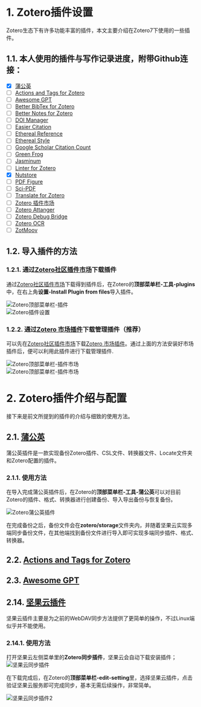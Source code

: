 # 1. Zotero插件设置
Zotero生态下有许多功能丰富的插件，本文主要介绍在Zotero7下使用的一些插件。

## 1.1. 本人使用的插件与写作记录进度，附带Github连接：
- [x] [蒲公英](https://github.com/l0o0/tara/releases/download/v1.0.7/tara.xpi)
- [ ] [Actions and Tags for Zotero](https://github.com/windingwind/zotero-actions-tags/releases/download/v2.1.1/actions-and-tags-for-zotero.xpi)
- [ ] [Awesome GPT](https://gitee.com/MuiseDestiny/plugins/raw/master/zotero-gpt.xpi)
- [ ] [Better BibTex for Zotero](https://github.com/retorquere/zotero-better-bibtex/releases/download/v7.0.36/zotero-better-bibtex-7.0.36.xpi)
- [ ] [Better Notes for Zotero](https://github.com/windingwind/zotero-better-notes/releases/download/v2.5.1/better-notes-for-zotero.xpi)
- [ ] [DOI Manager](https://github.com/bwiernik/zotero-shortdoi/releases/download/v1.5.0/zotero-doi-manager-1.5.0.xpi)
- [ ] [Easier Citation](https://github.com/MuiseDestiny/zotero-citation/releases/download/0.5.0/zotero-citation.xpi)
- [ ] [Ethereal Reference](https://gitee.com/MuiseDestiny/plugins/raw/master/zotero-reference.xpi)
- [ ] [Ethereal Style](https://gitee.com/MuiseDestiny/plugins/raw/master/zotero-style.xpi)
- [ ] [Google Scholar Citation Count](https://github.com/justinribeiro/zotero-google-scholar-citation-count/releases/download/v4.3.0/zotero-google-scholar-citation-count-4.3.0.xpi)
- [ ] [Green Frog](https://github.com/redleafnew/zotero-updateifsE/releases/download/v0.20.2/green-frog.xpi)
- [ ] [Jasminum](https://github.com/l0o0/jasminum/releases/download/v1.1.17/jasminum_1.1.17.xpi)
- [ ] [Linter for Zotero](https://github.com/northword/zotero-format-metadata/releases/download/v1.24.5/linter-for-zotero.xpi)
- [x] [Nutstore](https://github.com/nutstore/zotero-plugin-nutstore/releases/download/v2.0.2/nutstore.xpi)
- [ ] [PDF Figure](https://github.com/MuiseDestiny/zotero-figure/releases/download/0.2.6/zotero-figure.xpi)
- [ ] [Sci-PDF](https://github.com/syt2/zotero-scipdf/releases/download/V1.3.0/sci-pdf.xpi)
- [ ] [Translate for Zotero](https://github.com/windingwind/zotero-pdf-translate/releases/download/v2.2.16/translate-for-zotero.xpi)
- [ ] [Zotero 插件市场](https://github.com/syt2/zotero-addons/releases/download/V2.1.1/zotero-addons.xpi)
- [ ] [Zotero Attanger](https://github.com/MuiseDestiny/zotero-attanger/releases/download/1.3.5/zotero-attanger.xpi)
- [ ] [Zotero Debug Bridge](https://github.com/retorquere/zotero-better-bibtex/releases/download/debug-bridge/debug-bridge-1.0.xpi)
- [ ] [Zotero OCR](https://github.com/UB-Mannheim/zotero-ocr/releases/download/0.9.2/zotero-ocr-0.9.2.xpi)
- [ ] [ZotMoov](https://github.com/wileyyugioh/zotmoov/releases/download/1.2.21/zotmoov-1.2.21-fx.xpi)

## 1.2. 导入插件的方法
### 1.2.1. 通过[Zotero社区插件市场](https://zotero-chinese.com/plugins/)下载插件  
通过[Zotero社区插件市场](https://zotero-chinese.com/plugins/)下载得到插件后，在Zotero的**顶部菜单栏-工具-plugins**中，在右上角**设置-Install Plugin from files**导入插件。  

![Zotero顶部菜单栏-插件](./.img/1plugins.png "顶部菜单栏-工具-plugins")  
![Zotero插件设置](./.img/1pluginManager.png "设置-Install Plugin from files")

### 1.2.2. 通过[Zotero 市场插件](https://github.com/syt2/zotero-addons/releases/download/V2.1.1/zotero-addons.xpi)下载管理插件（推荐）
可以先在[Zotero社区插件市场](https://zotero-chinese.com/plugins/)下载[Zotero 市场插件](https://github.com/syt2/zotero-addons/releases/download/V2.1.1/zotero-addons.xpi)。通过上面的方法安装好市场插件后，便可以利用此插件进行下载管理插件.  

![Zotero顶部菜单栏-插件市场](./.img/1topMenu.png "顶部菜单栏-工具-插件市场")  
![Zotero顶部菜单栏-插件市场](./.img/1marketplugin.png "插件市场")

# 2. Zotero插件介绍与配置
接下来是前文所提到的插件的介绍与细致的使用方法。

## 2.1. [蒲公英](https://github.com/l0o0/tara/releases/download/v1.0.7/tara.xpi)
蒲公英插件是一款实现备份Zotero插件、CSL文件、转换器文件、Locate文件夹和Zotero配置的插件。

### 2.1.1. 使用方法
在导入完成蒲公英插件后，在Zotero的**顶部菜单栏-工具-蒲公英**可以对目前Zotero的插件、格式、转换器进行创建备份、导入导出备份与恢复备份。  

![Zotero蒲公英插件](./.img/1蒲公英.png "顶部菜单栏-工具-蒲公英")  

在完成备份之后，备份文件会在**zotero/storage**文件夹内，并随着坚果云实现多端同步备份文件，在其他端找到备份文件进行导入即可实现多端同步插件、格式、转换器。

## 2.2. [Actions and Tags for Zotero](https://github.com/windingwind/zotero-actions-tags/releases/download/v2.1.1/)

## 2.3. [Awesome GPT](https://gitee.com/MuiseDestiny/plugins/raw/master/zotero-gpt.xpi)

## 2.14. [坚果云插件](https://github.com/nutstore/zotero-plugin-nutstore/releases/download/v2.0.2/nutstore.xpi)
坚果云插件主要是为之前的WebDAV同步方法提供了更简单的操作，不过Linux端似乎并不能使用。

### 2.14.1. 使用方法
打开坚果云左侧菜单里的**Zotero同步插件**，坚果云会自动下载安装插件；  
![坚果云同步插件](./.img/1nut1.png "Zotero同步插件")  

在下载完成后，在Zotero的**顶部菜单栏-edit-setting**里，选择坚果云插件，点击验证坚果云服务即可完成同步，基本无需后续操作，非常简单。  

![坚果云同步插件2](./.img/1nut2.png "Zotero同步设置")